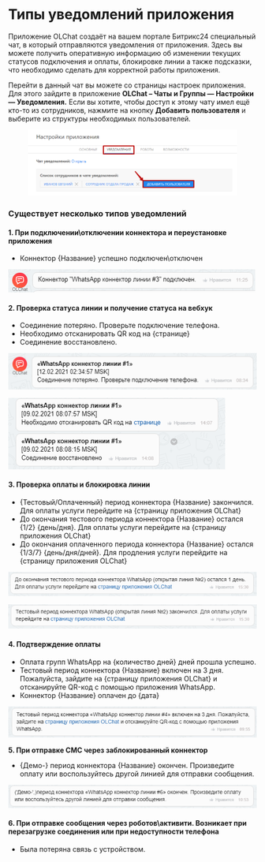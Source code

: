 # Типы уведомлений приложения

Приложение OLChat создаёт на вашем портале Битрикс24 специальный чат, в который отправляются уведомления от приложения. Здесь вы можете получить оперативную информацию об изменении текущих статусов подключения и оплаты, блокировке линии а также подсказки, что необходимо сделать для корректной работы приложения.

Перейти в данный чат вы можете со страницы настроек приложения. Для этого зайдите в приложение **OLChat – Чаты и Группы — Настройки — Уведомления.** Если вы хотите, чтобы доступ к этому чату имел ещё кто-то из сотрудников, нажмите на кнопку **Добавить пользователя** и выберите из структуры необходимых пользователей.

<figure><img src="../../.gitbook/assets/image (313).png" alt=""><figcaption></figcaption></figure>

### Существует несколько типов уведомлений

#### 1. При подключении\отключении коннектора и переустановке приложения

* Коннектор {Название} успешно подключен\отключен

![](<../../.gitbook/assets/image (727).png>)

#### 2. Проверка статуса линии и получение статуса на вебхук

* Соединение потеряно. Проверьте подключение телефона.
* Необходимо отсканировать QR код на {странице}
* Соединение восстановлено.

![](<../../.gitbook/assets/image (97).png>)

![](<../../.gitbook/assets/image (666).png>)

#### 3. Проверка оплаты и блокировка линии

* {Тестовый/Оплаченный} период коннектора {Название} закончился. Для оплаты услуги перейдите на {страницу приложения OLChat}
* До окончания тестового периода коннектора {Название} остался {1/2} {день/дня}. Для оплаты услуги перейдите на {страницу приложения OLChat}
* До окончания оплаченного периода коннектора {Название} остался {1/3/7} {день/дня/дней}. Для продления услуги перейдите на {страницу приложения OLChat}

![](<../../.gitbook/assets/image (157).png>)

![](<../../.gitbook/assets/image (519).png>)

#### 4. Подтверждение оплаты

* Оплата групп WhatsApp на {количество дней} дней прошла успешно.
* Тестовый период коннектора {Название} включен на 3 дня. Пожалуйста, зайдите на {страницу приложения OLChat} и отсканируйте QR-код с помощью приложения WhatsApp.
* Коннектор {Название} оплачен до {дата}

![](<../../.gitbook/assets/image (288).png>)

**5. При отправке СМС через заблокированный коннектор**

* {Демо-} период коннектора {Название} окончен. Произведите оплату или воспользуйтесь другой линией для отправки сообщения.

![](<../../.gitbook/assets/image (125).png>)

#### 6. При отправке сообщения через роботов\активити. Возникает при перезагрузке соединения или при недоступности телефона

* Была потеряна связь с устройством.

